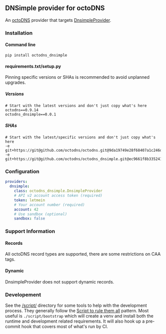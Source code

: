 ## DNSimple provider for octoDNS

An [octoDNS](https://github.com/octodns/octodns/) provider that targets [DnsimpleProvider](https://developer.dnsimple.com/v2/).

### Installation

#### Command line

```
pip install octodns_dnsimple
```

#### requirements.txt/setup.py

Pinning specific versions or SHAs is recommended to avoid unplanned upgrades.

##### Versions

```
# Start with the latest versions and don't just copy what's here
octodns==0.9.14
octodns_dnsimple==0.0.1
```

##### SHAs

```
# Start with the latest/specific versions and don't just copy what's here
-e git+https://git@github.com/octodns/octodns.git@9da19749e28f68407a1c246dfdf65663cdc1c422#egg=octodns
-e git+https://git@github.com/octodns/octodns_dnsimple.git@ec9661f8b335241ae4746eea467a8509205e6a30#egg=octodns_dnsimple
```

### Configuration

```yaml
providers:
  dnsimple:
    class: octodns_dnsimple.DnsimpleProvider
    # API v2 account access token (required)
    token: letmein
    # Your account number (required)
    account: 42
    # Use sandbox (optional)
    sandbox: false
```

### Support Information

#### Records

All octoDNS record types are supported, there are some restrictions on CAA tags.

#### Dynamic

DnsimpleProvider does not support dynamic records.

### Developement

See the [/script/](/script/) directory for some tools to help with the development process. They generally follow the [Script to rule them all](https://github.com/github/scripts-to-rule-them-all) pattern. Most useful is `./script/bootstrap` which will create a venv and install both the runtime and development related requirements. It will also hook up a pre-commit hook that covers most of what's run by CI.

